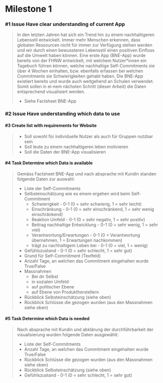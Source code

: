 # Milestone 1

### #1 Issue Have clear understanding of current App

> In den letzten Jahren hat sich ein Trend hin zu einem 
> nachhaltigeren Lebensstil entwickelt. Immer mehr Menschen 
> erkennen, dass globalen Ressourcen nicht für immer zur Verfügung 
> stehen werden und wir durch einen bewussteren Lebensstil einen 
> positiven Einfluss auf die Umwelt haben können. Eine erste App 
> (BNE-App) wurde bereits von der FHNW entwickelt, mit welchem 
> Nutzer*innen ein Tagebuch führen können, welche nachhaltige 
> Self-Commitments sie über 4 Wochen einhalten, bzw. ebenfalls 
> erfassen bei welchen Commitments sie Schwierigkeiten gehabt haben. 
> Die BNE-App existiert bereits und wurde auch weitgehend an Schulen 
> verwendet. Somit sollen in ei-nem nächsten Schritt (dieser Arbeit)
> die Daten entsprechend visualisiert werden.
> 
> - Siehe Factsheet BNE-App

### #2 Issue Have understanding which data to use

#### #3 Create list with requirements for Website
> - Soll sowohl für individuelle Nutzer als auch für Gruppen nutzbar sein
> - Soll leute zu einem nachhaltigeren leben motivieren
> - Soll die Daten der BNE-App visualisieren

#### #4 Task Determine which Data is available
> Gemäss Factsheet BNE-App und nach absprache mit Kundin standen folgende Daten 
> zur auswahl:
> - Liste der Self-Commitments
> - Selbsteinschätzung wie es einem ergehen wird beim Self-Commitment
>   - Schwierigkeit - 0-1 (0 = sehr schwierig, 1 = sehr leicht)
>   - Einschränkung - 0-1 (0 = sehr einschränkend, 1 = sehr wenig einschränkend)
>   - Reaktion Umfeld - 0-1 (0 = sehr negativ, 1 = sehr positiv)
>   - Beitrag nachhaltige Entwicklung - 0-1 (0 = sehr wenig, 1 = sehr viel)
>   - Verantwortung/Erwartungen - 0-1 (0 = Verantwortung übernehmen, 1 = Erwartungen nachkommen)
>   - trägt zu nachhaltigem Leben bei - 0-1 (0 = viel, 1 = wenig)
> - Gefühlszustand - 0-1 (0 = sehr schlecht, 1 = sehr gut)
> - Grund für Self-Commitment (Textfeld)
> - Anzahl Tage, an welchen das Commitment eingehalten wurde True/False
> - Massnahmen
>   - Bei dir Selbst
>   - in sozialen Umfeld
>   - auf politischer Ebene
>   - auf Ebene von Produktherstellern
> - Rückblick Selbsteinschätzung (siehe oben)
> - Rückblick Schlüsse die gezogen wurden (aus den Massnahmen siehe oben)

#### #5 Task Determine which Data is needed

> Nach absprache mit Kundin und abklärung der durchführbarkeit der visualisierung
> wurden folgende Daten ausgewählt:
> - Liste der Self-Commitments
> - Anzahl Tage, an welchen das Commitment eingehalten wurde True/False
> - Rückblick Schlüsse die gezogen wurden (aus den Massnahmen siehe oben)
> - Rückblick Selbsteinschätzung (siehe oben)
> - Gefühlszustand - 0-1 (0 = sehr schlecht, 1 = sehr gut)





